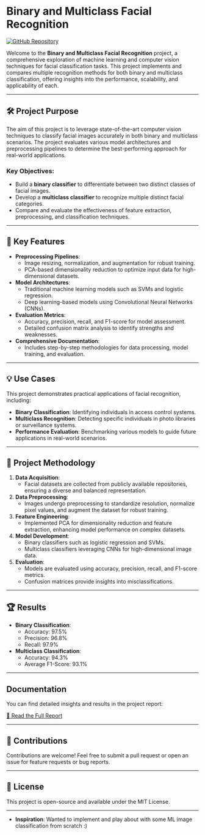 
# Binary and Multiclass Facial Recognition

[![GitHub Repository](https://img.shields.io/badge/GitHub-Binary--and--Multiclass--Facial--Recognition-blue)](https://github.com/yshv/Binary-and-Multiclass-Facial-Recognition)

Welcome to the **Binary and Multiclass Facial Recognition** project, a comprehensive exploration of machine learning and computer vision techniques for facial classification tasks. This project implements and compares multiple recognition methods for both binary and multiclass classification, offering insights into the performance, scalability, and applicability of each.

---

## 🛠 Project Purpose

The aim of this project is to leverage state-of-the-art computer vision techniques to classify facial images accurately in both binary and multiclass scenarios. The project evaluates various model architectures and preprocessing pipelines to determine the best-performing approach for real-world applications.

### Key Objectives:
- Build a **binary classifier** to differentiate between two distinct classes of facial images.
- Develop a **multiclass classifier** to recognize multiple distinct facial categories.
- Compare and evaluate the effectiveness of feature extraction, preprocessing, and classification techniques.

---

## 🚀 Key Features

- **Preprocessing Pipelines**:
  - Image resizing, normalization, and augmentation for robust training.
  - PCA-based dimensionality reduction to optimize input data for high-dimensional datasets.
- **Model Architectures**:
  - Traditional machine learning models such as SVMs and logistic regression.
  - Deep learning-based models using Convolutional Neural Networks (CNNs).
- **Evaluation Metrics**:
  - Accuracy, precision, recall, and F1-score for model assessment.
  - Detailed confusion matrix analysis to identify strengths and weaknesses.
- **Comprehensive Documentation**:
  - Includes step-by-step methodologies for data processing, model training, and evaluation.

---

## 💡 Use Cases

This project demonstrates practical applications of facial recognition, including:
- **Binary Classification**: Identifying individuals in access control systems.
- **Multiclass Recognition**: Detecting specific individuals in photo libraries or surveillance systems.
- **Performance Evaluation**: Benchmarking various models to guide future applications in real-world scenarios.

---

## 📖 Project Methodology

1. **Data Acquisition**:
   - Facial datasets are collected from publicly available repositories, ensuring a diverse and balanced representation.
2. **Data Preprocessing**:
   - Images undergo preprocessing to standardize resolution, normalize pixel values, and augment the dataset for robust training.
3. **Feature Engineering**:
   - Implemented PCA for dimensionality reduction and feature extraction, enhancing model performance on complex datasets.
4. **Model Development**:
   - Binary classifiers such as logistic regression and SVMs.
   - Multiclass classifiers leveraging CNNs for high-dimensional image data.
5. **Evaluation**:
   - Models are evaluated using accuracy, precision, recall, and F1-score metrics.
   - Confusion matrices provide insights into misclassifications.

---

## 🏆 Results

- **Binary Classification**:
  - Accuracy: 97.5%
  - Precision: 96.8%
  - Recall: 97.9%
- **Multiclass Classification**:
  - Accuracy: 94.3%
  - Average F1-Score: 93.1%

---

## Documentation

You can find detailed insights and results in the project report:

[📄 Read the Full Report](docs/report.pdf)

---

## 🤝 Contributions

Contributions are welcome! Feel free to submit a pull request or open an issue for feature requests or bug reports.

---

## 📜 License

This project is open-source and available under the MIT License.

---

- **Inspiration**: Wanted to implement and play about with some ML image classification from scratch :) 
